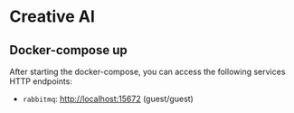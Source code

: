 # Creative AI



## Docker-compose up


After starting the docker-compose, you can access the following services HTTP endpoints:

- `rabbitmq`: [http://localhost:15672](http://localhost:15672) (guest/guest)